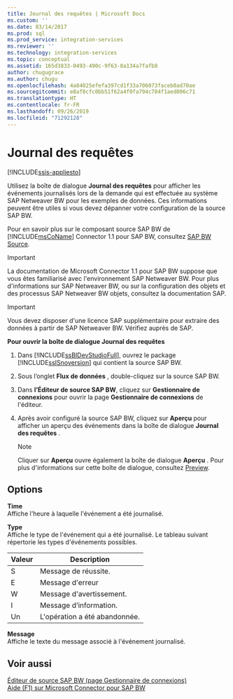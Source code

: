 ```yaml
---
title: Journal des requêtes | Microsoft Docs
ms.custom: ''
ms.date: 03/14/2017
ms.prod: sql
ms.prod_service: integration-services
ms.reviewer: ''
ms.technology: integration-services
ms.topic: conceptual
ms.assetid: 165d3833-0493-490c-9f63-8a134a7fafb8
author: chugugrace
ms.author: chugu
ms.openlocfilehash: 4a84025efefa397cd1f33a706073faceb0ad70ae
ms.sourcegitcommit: e8af8cfc0bb51f62a4f0fa794c784f1aed006c71
ms.translationtype: HT
ms.contentlocale: fr-FR
ms.lasthandoff: 09/26/2019
ms.locfileid: "71292128"
---
```

# <a name="request-log"></a>Journal des requêtes

[!INCLUDE[ssis-appliesto](../../includes/ssis-appliesto-ssvrpluslinux-asdb-asdw-xxx.md)]


  Utilisez la boîte de dialogue **Journal des requêtes** pour afficher les événements journalisés lors de la demande qui est effectuée au système SAP Netweaver BW pour les exemples de données. Ces informations peuvent être utiles si vous devez dépanner votre configuration de la source SAP BW.  
  
 Pour en savoir plus sur le composant source SAP BW de [!INCLUDE[msCoName](../../includes/msconame-md.md)] Connector 1.1 pour SAP BW, consultez [SAP BW Source](../../integration-services/data-flow/sap-bw-source.md).  
  
> [!IMPORTANT]  
>  La documentation de Microsoft Connector 1.1 pour SAP BW suppose que vous êtes familiarisé avec l'environnement SAP Netweaver BW. Pour plus d'informations sur SAP Netweaver BW, ou sur la configuration des objets et des processus SAP Netweaver BW objets, consultez la documentation SAP.  
  
> [!IMPORTANT]  
>  Vous devez disposer d'une licence SAP supplémentaire pour extraire des données à partir de SAP Netweaver BW. Vérifiez auprès de SAP.  
  
 **Pour ouvrir la boîte de dialogue Journal des requêtes**  
  
1.  Dans [!INCLUDE[ssBIDevStudioFull](../../includes/ssbidevstudiofull-md.md)], ouvrez le package [!INCLUDE[ssISnoversion](../../includes/ssisnoversion-md.md)] qui contient la source SAP BW.  
  
2.  Sous l’onglet **Flux de données** , double-cliquez sur la source SAP BW.  
  
3.  Dans **l’Éditeur de source SAP BW**, cliquez sur **Gestionnaire de connexions** pour ouvrir la page **Gestionnaire de connexions** de l'éditeur.  
  
4.  Après avoir configuré la source SAP BW, cliquez sur **Aperçu** pour afficher un aperçu des événements dans la boîte de dialogue **Journal des requêtes** .  
  
    > [!NOTE]  
    >  Cliquer sur **Aperçu** ouvre également la boîte de dialogue **Aperçu** . Pour plus d'informations sur cette boîte de dialogue, consultez [Preview](../../integration-services/data-flow/preview.md).  
  
## <a name="options"></a>Options  
 **Time**  
 Affiche l'heure à laquelle l'événement a été journalisé.  
  
 **Type**  
 Affiche le type de l'événement qui a été journalisé. Le tableau suivant répertorie les types d'événements possibles.  
  
|Valeur|Description|  
|-----------|-----------------|  
|S|Message de réussite.|  
|E|Message d'erreur|  
|W|Message d'avertissement.|  
|I|Message d’information.|  
|Un|L'opération a été abandonnée.|  
  
 **Message**  
 Affiche le texte du message associé à l'événement journalisé.  
  
## <a name="see-also"></a>Voir aussi  
 [Éditeur de source SAP BW &#40;page Gestionnaire de connexions&#41;](../../integration-services/data-flow/sap-bw-source-editor-connection-manager-page.md)   
 [Aide (F1) sur Microsoft Connector pour SAP BW](../../integration-services/microsoft-connector-for-sap-bw-f1-help.md)  
  
  
